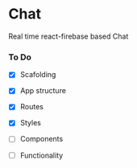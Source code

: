 # Chat
Real time react-firebase based Chat

### To Do

- [x] Scafolding
- [x] App structure
- [x] Routes
- [x] Styles
- [ ] Components
- [ ] Functionality

